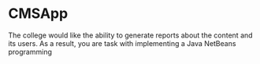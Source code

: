 # CMSApp
The college would like the ability to generate reports about the content and its users. As a result, you are task with implementing a Java NetBeans programming
